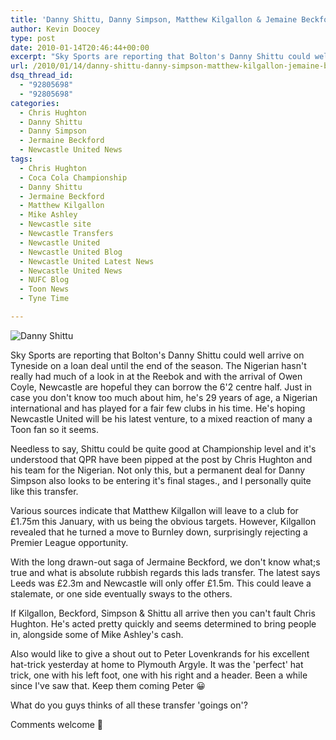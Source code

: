 ```yaml
---
title: 'Danny Shittu, Danny Simpson, Matthew Kilgallon & Jemaine Beckford all Toon bound?'
author: Kevin Doocey
type: post
date: 2010-01-14T20:46:44+00:00
excerpt: "Sky Sports are reporting that Bolton's Danny Shittu could well arrive on.."
url: /2010/01/14/danny-shittu-danny-simpson-matthew-kilgallon-jemaine-beckford-all-toon-bound/
dsq_thread_id:
  - "92805698"
  - "92805698"
categories:
  - Chris Hughton
  - Danny Shittu
  - Danny Simpson
  - Jermaine Beckford
  - Newcastle United News
tags:
  - Chris Hughton
  - Coca Cola Championship
  - Danny Shittu
  - Jermaine Beckford
  - Matthew Kilgallon
  - Mike Ashley
  - Newcastle site
  - Newcastle Transfers
  - Newcastle United
  - Newcastle United Blog
  - Newcastle United Latest News
  - Newcastle United News
  - NUFC Blog
  - Toon News
  - Tyne Time

---
```

![Danny Shittu](https://static.guim.co.uk/sys-images/Football/Pix/pictures/2009/3/21/1237656369513/Danny-Shittu-001.jpg "Shittu - On his way to Newcastle is reports are accurate amongst others")

Sky Sports are reporting that Bolton's Danny Shittu could well arrive on Tyneside on a loan deal until the end of the season. The Nigerian hasn't really had much of a look in at the Reebok and with the arrival of Owen Coyle, Newcastle are hopeful they can borrow the 6'2 centre half. Just in case you don't know too much about him, he's 29 years of age, a Nigerian international  and has played for a fair few clubs in his time. He's hoping Newcastle United will be his latest venture, to a mixed reaction of many a Toon fan so it seems.

Needless to say, Shittu could be quite good at Championship level and it's understood that QPR have been pipped at the post by Chris Hughton and his team for the Nigerian. Not only this, but a permanent deal for Danny Simpson also looks to be entering it's final stages., and I personally quite like this transfer.

Various sources indicate that Matthew Kilgallon will leave to a club for £1.75m this January, with us being the obvious targets. However, Kilgallon revealed that he turned a move to Burnley down, surprisingly rejecting a Premier League opportunity.

With the long drawn-out saga of Jermaine Beckford, we don't know what;s true and what is absolute rubbish regards this lads transfer. The latest says Leeds was £2.3m and Newcastle will only offer £1.5m. This could leave a stalemate, or one side eventually sways to the others.

If Kilgallon, Beckford, Simpson & Shittu all arrive then you can't fault Chris Hughton. He's acted pretty quickly and seems determined to bring people in, alongside some of Mike Ashley's cash.

Also would like to give a shout out to Peter Lovenkrands for his excellent hat-trick yesterday at home to Plymouth Argyle. It was the 'perfect' hat trick, one with his left foot, one with his right and a header. Been a while since I've saw that. Keep them coming Peter 😀

What do you guys thinks of all these transfer 'goings on'?

Comments welcome 🙂
